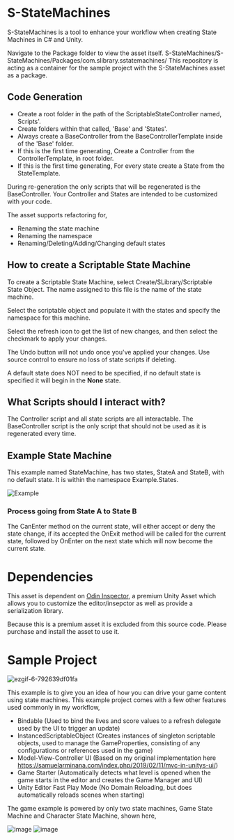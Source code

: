 # S-StateMachines

S-StateMachines is a tool to enhance your workflow when creating State Machines in C# and Unity.

Navigate to the Package folder to view the asset itself. S-StateMachines/S-StateMachines/Packages/com.slibrary.sstatemachines/
This repository is acting as a container for the sample project with the S-StateMachines asset as a package.

## Code Generation
- Create a root folder in the path of the ScriptableStateController named, <INSERTNAME>Scripts'.  
- Create folders within that called, 'Base' and 'States'.  
- Always create a Base<INSERTNAME>Controller from the BaseControllerTemplate inside of the 'Base' folder.
- If this is the first time generating, Create a <INSERTNAME>Controller from the ControllerTemplate, in root folder.
- If this is the first time generating, For every state create a <INSERTNAME>State from the StateTemplate.
  
During re-generation the only scripts that will be regenerated is the BaseController. Your Controller and States are intended to be customized with your code.

The asset supports refactoring for,
- Renaming the state machine
- Renaming the namespace
- Renaming/Deleting/Adding/Changing default states

## How to create a Scriptable State Machine
To create a Scriptable State Machine, select Create/SLibrary/Scriptable State Object. The name assigned to this file is the name of the state machine.

Select the scriptable object and populate it with the states and specify the namespace for this machine.

Select the refresh icon to get the list of new changes, and then select the checkmark to apply your changes. 

The Undo button will not undo once you've applied your changes. Use source control to ensure no loss of state scripts if deleting.

A default state does NOT need to be specified, if no default state is specified it will begin in the **None** state.

## What Scripts should I interact with?
The Controller script and all state scripts are all interactable. The BaseController script is the only script that should not be used as it is regenerated every time.

## Example State Machine
This example named StateMachine, has two states, StateA and StateB, with no default state. It is within the namespace Example.States.

![Example](http://samuelarminana.com/u/15487c064-fd6d-4f65-8ce1-0aa7666ae706.png)

### Process going from State A to State B
The CanEnter method on the current state, will either accept or deny the state change, if its accepted the OnExit method will be called for the current state, followed by OnEnter on the next state which will now become the current state.

# Dependencies
This asset is dependent on [Odin Inspector](https://odininspector.com/), a premium Unity Asset which allows you to customize the editor/insepctor as well as provide a serialization library. 

Because this is a premium asset it is excluded from this source code. Please purchase and install the asset to use it.


# Sample Project
![ezgif-6-792639df01fa](https://user-images.githubusercontent.com/1653929/111410752-b4769080-86af-11eb-9351-34efcd4471c0.gif)

This example is to give you an idea of how you can drive your game content using state machines. This example project comes with a few other features used commonly in my workflow,
- Bindable (Used to bind the lives and score values to a refresh delegate used by the UI to trigger an update)
- InstancedScriptableObject (Creates instances of singleton scriptable objects, used to manage the GameProperties, consisting of any configurations or references used in the game)
- Model-View-Controller UI (Based on my original implementation here https://samuelarminana.com/index.php/2019/02/11/mvc-in-unitys-ui/)
- Game Starter (Automatically detects what level is opened when the game starts in the editor and creates the Game Manager and UI)
- Unity Editor Fast Play Mode (No Domain Reloading, but does automatically reloads scenes when starting)

The game example is powered by only two state machines, Game State Machine and Character State Machine, shown here,

![image](https://user-images.githubusercontent.com/79631955/111406933-7b3b2200-86a9-11eb-982e-c5a17af48550.png)
![image](https://user-images.githubusercontent.com/79631955/111406992-9312a600-86a9-11eb-8e48-2184f5d4c315.png)
